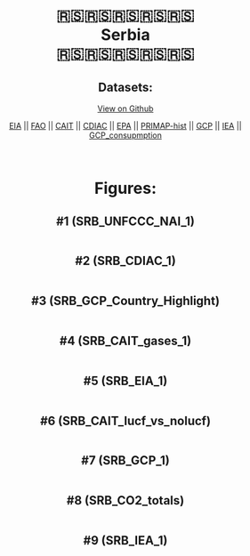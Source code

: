
<center>
<h1 align="center">
🇷🇸🇷🇸🇷🇸🇷🇸🇷🇸
<br>
Serbia
<br>
🇷🇸🇷🇸🇷🇸🇷🇸🇷🇸
</h1>
<h2>Datasets:</h2>
<p><a href="https://github.com/dquintani/GreenhouseData/tree/master/country_data/SRB_Serbia/data">View on Github</a>
<br></p><p><a href="data/SRB_EIA.csv">EIA</a> || <a href="data/SRB_FAO.csv">FAO</a> || <a href="data/SRB_CAIT.csv">CAIT</a> || <a href="data/SRB_CDIAC.csv">CDIAC</a> || <a href="data/SRB_EPA.csv">EPA</a> || <a href="data/SRB_PRIMAP-hist.csv">PRIMAP-hist</a> || <a href="data/SRB_GCP.csv">GCP</a> || <a href="data/SRB_IEA.csv">IEA</a> || <a href="data/SRB_GCP_consupmption.csv">GCP_consupmption</a></p><p><br></p>
<h1>Figures:</h1><h2>#1 (SRB_UNFCCC_NAI_1)</h2>
<p><img alt="" src="figures/SRB_UNFCCC_NAI_1.png" /></p><h2>#2 (SRB_CDIAC_1)</h2>
<p><img alt="" src="figures/SRB_CDIAC_1.png" /></p><h2>#3 (SRB_GCP_Country_Highlight)</h2>
<p><img alt="" src="figures/SRB_GCP_Country_Highlight.png" /></p><h2>#4 (SRB_CAIT_gases_1)</h2>
<p><img alt="" src="figures/SRB_CAIT_gases_1.png" /></p><h2>#5 (SRB_EIA_1)</h2>
<p><img alt="" src="figures/SRB_EIA_1.png" /></p><h2>#6 (SRB_CAIT_lucf_vs_nolucf)</h2>
<p><img alt="" src="figures/SRB_CAIT_lucf_vs_nolucf.png" /></p><h2>#7 (SRB_GCP_1)</h2>
<p><img alt="" src="figures/SRB_GCP_1.png" /></p><h2>#8 (SRB_CO2_totals)</h2>
<p><img alt="" src="figures/SRB_CO2_totals.png" /></p><h2>#9 (SRB_IEA_1)</h2>
<p><img alt="" src="figures/SRB_IEA_1.png" /></p>